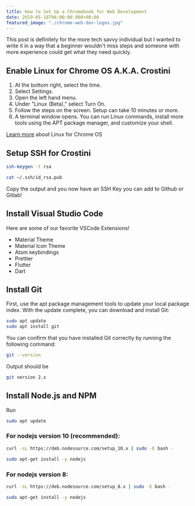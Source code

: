 ```yaml
---
title: How to Set Up a Chromebook for Web Development
date: 2019-05-18T06:00:00.000+00:00
featured_image: "./chrome-web-dev-logos.jpg"
---
```


This post is definitely for the more tech savvy individual but I wanted to write it in a way that a beginner wouldn't miss steps and someone with more experience could get what they need quickly.


## Enable Linux for Chrome OS A.K.A. Crostini

1. At the bottom right, select the time. 
2. Select Settings.
3. Open the left hand menu.
4. Under "Linux (Beta)," select Turn On.
5. Follow the steps on the screen. Setup can take 10 minutes or more.
6. A terminal window opens. You can run Linux commands, install more tools using the APT package manager, and customize your shell.

[Learn more](https://support.google.com/chromebook/answer/9145439?hl=en) about Linux for Chrome OS

## Setup SSH for Crostini

```bash
ssh-keygen -t rsa

cat ~/.ssh/id_rsa.pub
```

Copy the output and you now have an SSH Key you can add to Github or Gitlab!

## Install Visual Studio Code

Here are some of our favorite VSCode Extensions!

* Material Theme
* Material Icon Theme
* Atom keybindings
* Prettier
* Flutter
* Dart


## Install Git

First, use the apt package management tools to update your local package index. With the update complete, you can download and install Git:

```bash
sudo apt update
sudo apt install git
```

You can confirm that you have installed Git correctly by running the following command:

```bash
git --version
```
Output should be

```bash
git version 2.x
```

## Install Node.js and NPM

Run
```bash
sudo apt update
```
 
### For nodejs version 10 (recommended):

```bash
curl -sL https://deb.nodesource.com/setup_10.x | sudo -E bash -

sudo apt-get install -y nodejs
```

### For nodejs version 8:

```bash
curl -sL https://deb.nodesource.com/setup_8.x | sudo -E bash -

sudo apt-get install -y nodejs
```
